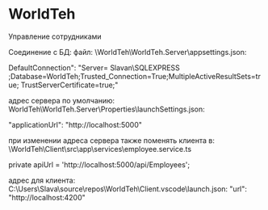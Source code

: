 # WorldTeh
Управление сотрудниками

Соединение с БД:
файл: \WorldTeh\WorldTeh.Server\appsettings.json:

DefaultConnection": "Server= Slavan\\SQLEXPRESS ;Database=WorldTeh;Trusted_Connection=True;MultipleActiveResultSets=true; TrustServerCertificate=true;"




адрес сервера по умолчанию:
WorldTeh\WorldTeh.Server\Properties\launchSettings.json:

"applicationUrl": "http://localhost:5000"




при изменении адреса сервера также поменять клиента в:
\WorldTeh\Client\src\app\services\employee.service.ts

private apiUrl = 'http://localhost:5000/api/Employees';



адрес для клиента:
C:\Users\Slava\source\repos\WorldTeh\Client\.vscode\launch.json:
"url": "http://localhost:4200"
